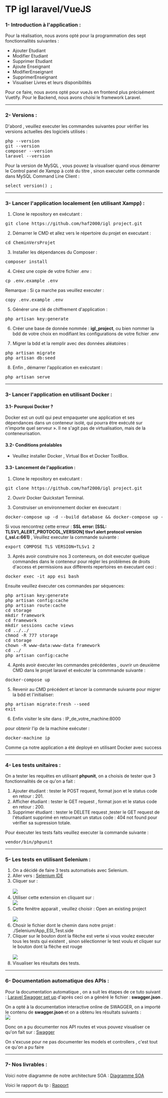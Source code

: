 <h1>TP igl laravel/VueJS</h1>
<h3>1- Introduction à l'application :  </h3>
<p>Pour la réalisation, nous avons opté pour la programmation des sept fonctionnalités suivantes : </p>
<ul>
 <li>Ajouter Etudiant</li>
 <li>Modifier Etudiant</li>
 <li>Supprimer Etudiant</li>
 <li>Ajoute Enseignant</li>
 <li>ModifierEnseignant</li>
 <li>SupprimerEnseignant</li>
 <li>Visualiser Livres et leurs disponibilités</li>
</ul> 
<p>Pour ce faire, nous avons opté pour vueJs en frontend plus précisément Vuetify. Pour le Backend, nous avons choisi le framework Laravel.</p>
<hr>
<h3>2- Versions :  </h3>
 <p> D'abord , veuillez executer les commandes suivantes pour vérifier les versions actuelles des logiciels utilisés : <p>
<div class="highlight highlight-source-shell">
<pre>php --version
git --version
composer --version
laravel --version</pre></div>
 <p>Pour la version de MySQL , vous pouvez la visualiser quand vous démarrer le Control panel de Xampp à coté du titre , sinon executer cette commande dans MySQL Command Line Client :</p>
 <div class="highlight highlight-source-shell">
<pre>select version() ;</pre></div>
</ul>
<hr>
<h3>3- Lancer l'application localement (en utilisant Xampp) :</h3>
<ol start="1"> 
 <li>Clone le repository en exécutant : </li>
</ol>
<div class="highlight highlight-source-shell">
<pre>git clone https://github.com/haf2000/igl_project.git</pre></div>
<ol start="2"> 
 <li>Démarrer le CMD et allez vers le répertoire du projet en executant : </li>
</ol>
<div class="highlight highlight-source-shell">
 <pre><span class="pl-smi">cd</span> <span class="pl-k">CheminVersProjet</span></pre></div>
 <ol start="3"> 
 <li>Installer les dépendances du Composer : </li>
</ol>
<div class="highlight highlight-source-shell">
 <pre>composer install</pre></div>
 <ol start="4"> 
 <li>Créez une copie de votre fichier .env : </li>
</ol>
<div class="highlight highlight-source-shell">
 <pre>cp .env.example .env</pre></div>
<p>Remarque : Si ça marche pas veuillez executer :</p> 
<div class="highlight highlight-source-shell">
 <pre>copy .env.example .env</pre></div>
<ol start="5"> 
 <li>Générer une clé de chiffrement d'application : </li>
</ol> 
<div class="highlight highlight-source-shell">
 <pre>php artisan key:generate</pre></div>
<ol start="6"> 
 <li>Créer une base de donnée nommée : <strong>igl_project</strong>, ou bien nommer la bdd de votre choix en modifiant les configurations de votre fichier .env </li>
</ol> 
<ol start="7"> 
 <li>Migrer la bdd et la remplir avec des données aléatoires : </li>
</ol> 
<div class="highlight highlight-source-shell">
 <pre>php artisan migrate
php artisan db:seed</pre></div>
<ol start="8"> 
 <li>Enfin , démarrer l'application en exécutant : </li>
</ol> 
<div class="highlight highlight-source-shell">
 <pre>php artisan serve</pre></div>
<hr>
<h3>3- Lancer l'application en utilisant Docker : </h3>
<h4>3.1- Pourquoi Docker ?</h4>
<p>Docker est un outil qui peut empaqueter une application et ses dépendances dans un conteneur isolé, qui pourra être exécuté sur n'importe quel serveur ». Il ne s'agit pas de virtualisation, mais de la conteneurisation.</p>
<h4>3.2- Conditions préalables</h4>
<ul>
 <li>Veuillez installer Docker , Virtual Box et Docker ToolBox.</li>
</ul>
<h4>3.3- Lancement de l'application : </h4>
<ol start="1"> 
 <li>Clone le repository en exécutant : </li>
</ol>
<div class="highlight highlight-source-shell">
<pre>git clone https://github.com/haf2000/igl_project.git</pre></div>
<ol start="2"> 
 <li>Ouvrir Docker Quickstart Terminal.</li>
</ol>
<ol start="3"> 
 <li>Construiser un environnement docker en éxecutant : </li>
</ol>
<div class="highlight highlight-source-shell">
<pre>docker-compose up -d --build database && docker-compose up -d --build app && docker-compose up -d --build web</pre></div>
<span>Si vous rencontrez cette erreur : <strong>SSL error: [SSL: TLSV1_ALERT_PROTOCOL_VERSION] tlsv1 alert protocol version (_ssl.c:661)</strong> , Veuillez executer la commande suivante : </span>
<div class="highlight highlight-source-shell">
<pre>export COMPOSE_TLS_VERSION=TLSv1_2</pre></div>
<ol start="3"> 
 <li>Aprés avoir construire nos 3 conteneurs, on doit executer quelque commandes dans le conteneur pour régler les problèmes de droits d'access et permissions aux différents repertoires en éxecutant ceci :</li>
</ol>
<div class="highlight highlight-source-shell">
<pre>docker exec -it app_esi bash</pre></div>
<p>Ensuite veuillez éxecuter ces commandes par séquences: </p>
<div class="highlight highlight-source-shell">
<pre>php artisan key:generate
php artisan config:cache
php artisan route:cache 
cd storage 
mkdir framework
cd framework
mkdir sessions cache views
cd ../../
chmod -R 777 storage
cd storage 
chown -R www-data:www-data framework
cd ../
php artisan config:cache
</pre></div>
<ol start="4"> 
 <li>Aprés avoir éxecuter les commandes précédentes , ouvrir un deuxième CMD dans le projet laravel et exécuter la commmande suivante :</li>
</ol>
<div class="highlight highlight-source-shell">
<pre>docker-compose up</pre></div>
<ol start="5"> 
 <li>Revenir au CMD précédent et lancer la commande suivante pour migrer la bdd et l'initialiser:</li>
</ol>
<div class="highlight highlight-source-shell">
<pre>php artisan migrate:fresh --seed
exit</pre></div>
<ol start="6"> 
 <li>Enfin visiter le site dans : IP_de_votre_machine:8000</li>
</ol>
<p>pour obtenir l'ip de la machine exécuter : <pre>docker-machine ip</pre></p>
<p>Comme ça notre application a été deployé en utilisant Docker avec success</p>
<hr>
<h3>4- Les tests unitaires : </h3>
<p>On a tester les requêtes en utilisant <strong>phpunit</strong>, on a choisis de tester que 3 fonctionnalités de ce qu'on a fait : </p>
<ol start="1">
 <li>Ajouter étudiant : tester le POST request, format json et le status code en retour : 201.</li>
 <li>Afficher étudiant : tester le GET request , format json et le status code en retour : 200.</li>
 <li>Supprimer étudiant :  tester le DELETE request ,tester le GET request de l'étudiant supprimé en retournant un status code : 404 not found pour vérifier sa supression totale.</li>
</ol>
<p>Pour éxecuter les tests faits veuillez executer la commande suivante : </p>
<div class="highlight highlight-source-shell">
 <pre>vendor/bin/phpunit</pre></div>
<hr>
<h3>5- Les tests en utilisant Selenium : </h3>
<ol start="1">
<li>On a décidé de faire 3 tests automatisés avec Selenium.</li>
<li> Aller vers : <a href="https://chrome.google.com/webstore/detail/selenium-ide/mooikfkahbdckldjjndioackbalphokd">Selenium IDE</a></li>
 <li> Cliquer sur :<br><br> <img src ="https://github.com/haf2000/igl_livrabes/blob/master/img/AjouterEx.PNG"/></li>
 <li> Utiliser cette extension en cliquant sur : <br><img src="https://github.com/haf2000/igl_livrabes/blob/master/img/SE.PNG"/></li>
 <li> Cette fenêtre apparait , veuillez choisir : Open an existing project <br><br><img src="https://github.com/haf2000/igl_livrabes/blob/master/img/SE_fenetre.PNG"/></li>
 <li>Chosir le fichier dont le chemin dans notre projet : ./Selenium/App_ESI_Test.side</li>
 <li>Cliquer sur le bouton dont la flèche est verte si vous voulez executer tous les tests qui existent , sinon sélectionner le test voulu et cliquer sur le bouton dont la flèche est rouge <br><br><img src="https://github.com/haf2000/igl_livrabes/blob/master/img/fenetre.PNG"/></li>
 <li>Visualiser les résultats des tests.</li>
</ol>
<hr>
<h3>6- Documentation automatique des APIs : </h3>
Pour la documentation automatique , on a suit les étapes de ce tuto suivant : <a href="https://github.com/mtrajano/laravel-swagger/tree/master/config">Laravel Swagger set up</a> d'aprés ceci on a généré le fichier :<strong> swagger.json </strong>.
<p>On a opté à la documentation interactive online de SWAGGER, on a importé le contenu de <strong> swagger.json </strong> et on a obtenu les résultats suivants :<br>
<img src="https://github.com/haf2000/igl_livrabes/blob/master/img/test1.PNG">
</p>  
<p>Donc on a pu documenter nos API routes et vous pouvez visualiser ce qu'on fait sur : <a href="https://app.swaggerhub.com/apis/Esi766/ESI/1.0.0#trial">Swagger</a></p>
<p>On s'excuse pour ne pas documenter les models et controllers , c'est tout ce qu'on a pu faire </p>

<hr>
<h3>7- Nos livrables : </h3>
<p>Voici notre diagramme de notre architecture SOA : <a href="https://github.com/haf2000/igl_livrabes/blob/master/Architecture%20de%20l'application.pdf">Diagramme SOA</a> </p>
<p>Voici le rapport du tp : <a href="https://github.com/haf2000/igl_livrabes/blob/master/Rapport%20TP%20IGL%20(1).pdf">Rapport</a> </p>
<hr>











